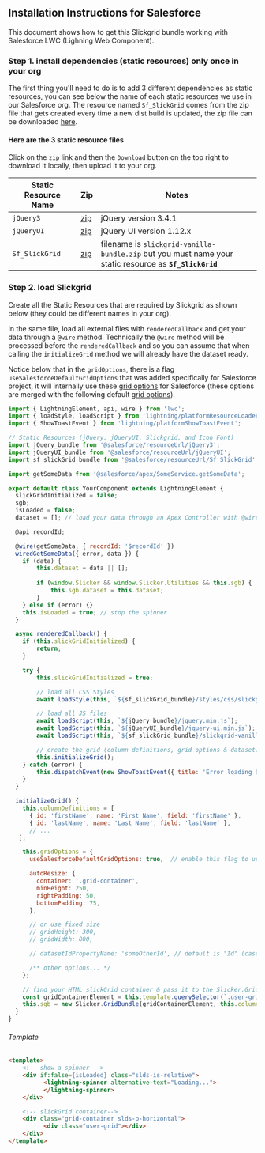 ## Installation Instructions for Salesforce
This document shows how to get this Slickgrid bundle working with Salesforce LWC (Lighning Web Component). 

### Step 1. install dependencies (static resources) only once in your org
The first thing you'll need to do is to add 3 different dependencies as static resources, you can see below the name of each static resources we use in our Salesforce org. The resource named `Sf_SlickGrid` comes from the zip file that gets created every time a new dist build is updated, the zip file can be downloaded [here](https://github.com/ghiscoding/slickgrid-universal/tree/master/packages/vanilla-bundle/dist-grid-bundle-zip). 

#### Here are the 3 static resource files
Click on the `zip` link and then the `Download` button on the top right to download it locally, then upload it to your org.

| Static Resource Name | Zip | Notes |
| -------- | --- | ----------- |
| `jQuery3` | [zip](/ghiscoding/slickgrid-universal/blob/master/packages/vanilla-bundle/external-libs/jQuery3.zip) | jQuery version 3.4.1 |
| `jQueryUI` | [zip](/ghiscoding/slickgrid-universal/blob/master/packages/vanilla-bundle/external-libs/jQueryUI.zip) | jQuery UI version 1.12.x |
| `Sf_SlickGrid` | [zip](/ghiscoding/slickgrid-universal/blob/master/packages/vanilla-bundle/dist-grid-bundle-zip/slickgrid-vanilla-bundle.zip) | filename is `slickgrid-vanilla-bundle.zip` but you must name your static resource as **`Sf_SlickGrid`** |



### Step 2. load Slickgrid
Create all the Static Resources that are required by Slickgrid as shown below (they could be different names in your org).

In the same file, load all external files with `renderedCallback` and get your data through a `@wire` method. Technically the `@wire` method will be processed before the `renderedCallback` and so you can assume that when calling the `initializeGrid` method we will already have the dataset ready.

Notice below that in the `gridOptions`, there is a flag `useSalesforceDefaultGridOptions` that was added specifically for Salesforce project, it will internally use these [grid options](https://github.com/ghiscoding/slickgrid-universal/blob/master/packages/vanilla-bundle/src/salesforce-global-grid-options.ts) for Salesforce (these options are merged with the following default [grid options](https://github.com/ghiscoding/slickgrid-universal/blob/master/packages/common/src/global-grid-options.ts)).
```js
import { LightningElement, api, wire } from 'lwc';
import { loadStyle, loadScript } from 'lightning/platformResourceLoader';
import { ShowToastEvent } from 'lightning/platformShowToastEvent';

// Static Resources (jQuery, jQueryUI, Slickgrid, and Icon Font)
import jQuery_bundle from '@salesforce/resourceUrl/jQuery3';
import jQueryUI_bundle from '@salesforce/resourceUrl/jQueryUI';
import sf_slickGrid_bundle from '@salesforce/resourceUrl/Sf_SlickGrid'; // the zip described at step 1.1

import getSomeData from '@salesforce/apex/SomeService.getSomeData';

export default class YourComponent extends LightningElement {
  slickGridInitialized = false;
  sgb;
  isLoaded = false;
  dataset = []; // load your data through an Apex Controller with @wire

  @api recordId;

  @wire(getSomeData, { recordId: '$recordId' })
  wiredGetSomeData({ error, data }) {
    if (data) {
        this.dataset = data || [];
        
        if (window.Slicker && window.Slicker.Utilities && this.sgb) {
            this.sgb.dataset = this.dataset;
        }
    } else if (error) {}
    this.isLoaded = true; // stop the spinner
  }

  async renderedCallback() {
    if (this.slickGridInitialized) {
        return;
    }

    try {
        this.slickGridInitialized = true;

        // load all CSS Styles
        await loadStyle(this, `${sf_slickGrid_bundle}/styles/css/slickgrid-theme-salesforce.css`);

        // load all JS files
        await loadScript(this, `${jQuery_bundle}/jquery.min.js`);
        await loadScript(this, `${jQueryUI_bundle}/jquery-ui.min.js`);
        await loadScript(this, `${sf_slickGrid_bundle}/slickgrid-vanilla-bundle.js`);

        // create the grid (column definitions, grid options & dataset)
        this.initializeGrid();        
    } catch (error) {
        this.dispatchEvent(new ShowToastEvent({ title: 'Error loading SlickGrid', message: error && error.message || '', variant: 'error', }));
    }
  }

  initializeGrid() {
    this.columnDefinitions = [
      { id: 'firstName', name: 'First Name', field: 'firstName' },
      { id: 'lastName', name: 'Last Name', field: 'lastName' },
      // ...
   ];

    this.gridOptions = { 
      useSalesforceDefaultGridOptions: true,  // enable this flag to use regular grid options used for SF project

      autoResize: {
        container: '.grid-container',
        minHeight: 250,
        rightPadding: 50,
        bottomPadding: 75,
      },

      // or use fixed size
      // gridHeight: 300,
      // gridWidth: 800,

      // datasetIdPropertyName: 'someOtherId', // default is "Id" (case sensitive)

      /** other options... */ 
    };

    // find your HTML slickGrid container & pass it to the Slicker.GridBundle instantiation
    const gridContainerElement = this.template.querySelector(`.user-grid`);
    this.sgb = new Slicker.GridBundle(gridContainerElement, this.columnDefinitions, this.gridOptions, this.dataset);
  }
}
```

###### Template
```html
<template>
    <!-- show a spinner -->
    <div if:false={isLoaded} class="slds-is-relative">
          <lightning-spinner alternative-text="Loading...">
          </lightning-spinner>
    </div>

    <!-- slickGrid container-->
    <div class="grid-container slds-p-horizontal">
          <div class="user-grid"></div>
    </div>
</template>
```
